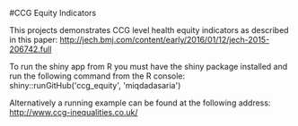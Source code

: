 #CCG Equity Indicators

This projects demonstrates CCG level health equity indicators as described in this paper: http://jech.bmj.com/content/early/2016/01/12/jech-2015-206742.full

To run the shiny app from R you must have the shiny package installed and run the following command from the R console: shiny::runGitHub('ccg_equity', 'miqdadasaria')

Alternatively a running example can be found at the following address: http://www.ccg-inequalities.co.uk/
